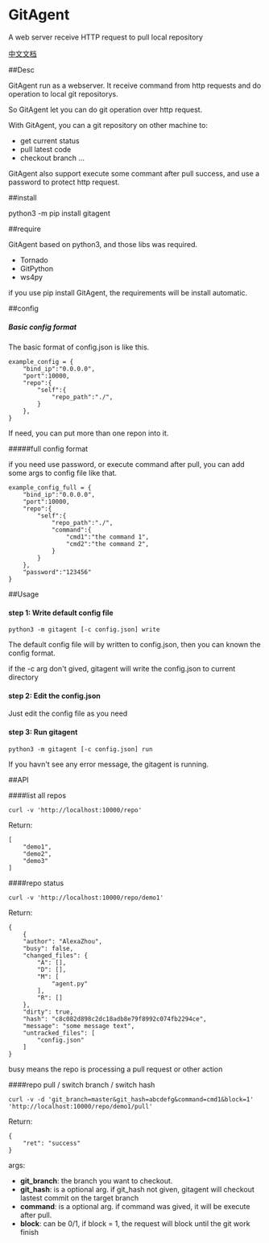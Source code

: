 # GitAgent
A web server receive HTTP request to pull local repository

[中文文档](https://github.com/alexazhou/GitAgent/blob/master/README_zh.md)

##Desc

GitAgent run as a webserver. It receive command from http requests and do operation to local git repositorys.

So GitAgent let you can do git operation over http request.

With GitAgent, you can a git repository on other machine to:

* get current status
* pull latest code 
* checkout branch
...

GitAgent also support execute some commant after pull success, and use a password to protect http request.

##install

python3 -m pip install gitagent

##require

GitAgent based on python3, and those libs was required.

 * Tornado
 * GitPython
 * ws4py
 
if you use pip install GitAgent, the requirements will be install automatic.

##config

##### Basic config format
The basic format of config.json is like this.

```
example_config = {
    "bind_ip":"0.0.0.0",
	"port":10000,
	"repo":{
		"self":{
			"repo_path":"./",
		}
	},
}
```
If need, you can put more than one repon into it.


#####full config format

if you need use password, or execute command after pull, you can add some args to config file like that.

```
example_config_full = {
    "bind_ip":"0.0.0.0",
	"port":10000,
	"repo":{
		"self":{
			"repo_path":"./",
            "command":{
                "cmd1":"the command 1",
                "cmd2":"the command 2",
            }
		}
	},
    "password":"123456"
}

```

 
##Usage

#### step 1: Write default config file
```python3 -m gitagent [-c config.json] write```

The default config file will by written to config.json, then you can known the config format.

if the -c arg don't gived, gitagent will write the config.json to current directory

#### step 2: Edit the config.json

Just edit the config file as you need

#### step 3: Run gitagent
```python3 -m gitagent [-c config.json] run```

If you havn't see any error message, the gitagent is running.

##API

####list all repos

```curl -v 'http://localhost:10000/repo'```

Return:

```
[
    "demo1",
    "demo2",
    "demo3"
]
```


####repo status

```curl -v 'http://localhost:10000/repo/demo1'```

Return:

```
{
    {
    "author": "AlexaZhou",
    "busy": false,
    "changed_files": {
        "A": [],
        "D": [],
        "M": [
            "agent.py"
        ],
        "R": []
    },
    "dirty": true,
    "hash": "c8c082d898c2dc18adb8e79f8992c074fb2294ce",
    "message": "some message text",
    "untracked_files": [
        "config.json"
    ]
}
```

busy means the repo is processing a pull request or other action

####repo pull / switch branch / switch hash 

```curl -v -d 'git_branch=master&git_hash=abcdefg&command=cmd1&block=1' 'http://localhost:10000/repo/demo1/pull'```

Return:

```
{
    "ret": "success"
}
```

args:

* ****git_branch****: the branch you want to checkout.
* ****git_hash****: is a optional arg. if git_hash not given, gitagent will checkout lastest commit on the target branch 
* ****command****: is a optional arg. if command was gived, it will be execute after pull. 
* ****block****: can be 0/1, if block = 1, the request will block until the git work finish 
 
